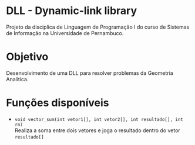 # DLL - Dynamic-link library 
Projeto da disciplica de Linguagem de Programação I do curso de Sistemas de Informação na Universidade de Pernambuco.

# Objetivo

Desenvolvimento de uma DLL para resolver problemas da Geometria Analítica.

# Funções disponíveis

- ```void vector_sum(int vetor1[], int vetor2[], int resultado[], int rn)``` <br>
  Realiza a soma entre dois vetores e joga o resultado dentro do vetor ```resultado[]```

